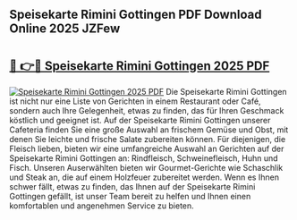 ## Speisekarte Rimini Gottingen PDF Download Online 2025 JZFew

# <h2><a href="http://gcan28o.nevu.top/?p=Speisekarte+Rimini+Gottingen">🔗 👉🔴 Speisekarte Rimini Gottingen 2025 PDF</a></h2>

[![Speisekarte Rimini Gottingen 2025 PDF](https://i.imgur.com/dBaPXMq.png)](http://gcan28o.nevu.top/?p=Speisekarte+Rimini+Gottingen)
Die Speisekarte Rimini Gottingen ist nicht nur eine Liste von Gerichten in einem Restaurant oder Café, sondern auch Ihre Gelegenheit, etwas zu finden, das für Ihren Geschmack köstlich und geeignet ist. Auf der Speisekarte Rimini Gottingen unserer Cafeteria finden Sie eine große Auswahl an frischem Gemüse und Obst, mit denen Sie leichte und frische Salate zubereiten können. Für diejenigen, die Fleisch lieben, bieten wir eine umfangreiche Auswahl an Gerichten auf der Speisekarte Rimini Gottingen an: Rindfleisch, Schweinefleisch, Huhn und Fisch. Unseren Auserwählten bieten wir Gourmet-Gerichte wie Schaschlik und Steak an, die auf einem Holzfeuer zubereitet werden. Wenn es Ihnen schwer fällt, etwas zu finden, das Ihnen auf der Speisekarte Rimini Gottingen gefällt, ist unser Team bereit zu helfen und Ihnen einen komfortablen und angenehmen Service zu bieten.
